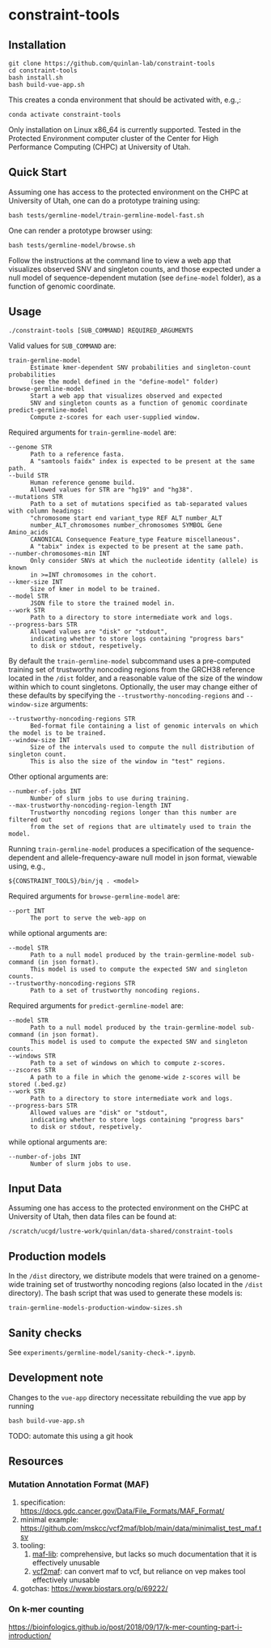 # constraint-tools

## Installation

```
git clone https://github.com/quinlan-lab/constraint-tools
cd constraint-tools
bash install.sh 
bash build-vue-app.sh
```

This creates a conda environment that should be activated with, e.g.,:
```
conda activate constraint-tools
```

Only installation on Linux x86_64 is currently supported. 
Tested in the Protected Environment computer cluster of the Center for High Performance Computing (CHPC) at University of Utah. 

## Quick Start 

Assuming one has access to the protected environment on the CHPC at University of Utah,
one can do a prototype training using: 

```
bash tests/germline-model/train-germline-model-fast.sh
```

One can render a prototype browser using: 
```
bash tests/germline-model/browse.sh
```

Follow the instructions at the command line to view a web app that visualizes observed SNV and singleton counts, and those expected under a null model of sequence-dependent mutation (see `define-model` folder), as a function of genomic coordinate.  
 
## Usage

```
./constraint-tools [SUB_COMMAND] REQUIRED_ARGUMENTS
```

Valid values for `SUB_COMMAND` are: 

```
train-germline-model 
      Estimate kmer-dependent SNV probabilities and singleton-count probabilities 
      (see the model defined in the "define-model" folder)
browse-germline-model
      Start a web app that visualizes observed and expected 
      SNV and singleton counts as a function of genomic coordinate
predict-germline-model
      Compute z-scores for each user-supplied window. 
```

Required arguments for `train-germline-model` are:

```
--genome STR
      Path to a reference fasta. 
      A "samtools faidx" index is expected to be present at the same path. 
--build STR 
      Human reference genome build. 
      Allowed values for STR are "hg19" and "hg38".
--mutations STR 
      Path to a set of mutations specified as tab-separated values with column headings: 
      "chromosome start end variant_type REF ALT number_ALT 
      number_ALT_chromosomes number_chromosomes SYMBOL Gene Amino_acids 
      CANONICAL Consequence Feature_type Feature miscellaneous". 
      A "tabix" index is expected to be present at the same path.
--number-chromosomes-min INT
      Only consider SNVs at which the nucleotide identity (allele) is known 
      in >=INT chromosomes in the cohort.
--kmer-size INT
      Size of kmer in model to be trained. 
--model STR 
      JSON file to store the trained model in. 
--work STR 
      Path to a directory to store intermediate work and logs.
--progress-bars STR 
      Allowed values are "disk" or "stdout", 
      indicating whether to store logs containing "progress bars" 
      to disk or stdout, respetively.
```

By default the `train-germline-model` subcommand uses a pre-computed training set of trustworthy noncoding regions from the GRCH38 reference located in the `/dist` folder, and a reasonable value of the size of the window within which to count singletons. Optionally, the user may change either of these defaults by specifying the `--trustworthy-noncoding-regions` and `--window-size` arguments: 

```
--trustworthy-noncoding-regions STR
      Bed-format file containing a list of genomic intervals on which the model is to be trained.
--window-size INT
      Size of the intervals used to compute the null distribution of singleton count. 
      This is also the size of the window in "test" regions.
```

Other optional arguments are: 

```
--number-of-jobs INT 
      Number of slurm jobs to use during training. 
--max-trustworthy-noncoding-region-length INT 
      Trustworthy noncoding regions longer than this number are filtered out 
      from the set of regions that are ultimately used to train the model. 
```

Running `train-germline-model` produces a specification of the sequence-dependent and allele-frequency-aware null 
model in json format, viewable using, e.g., 
```
${CONSTRAINT_TOOLS}/bin/jq . <model> 
```

Required arguments for `browse-germline-model` are:

```
--port INT 
      The port to serve the web-app on
```

while optional arguments are:

```
--model STR
      Path to a null model produced by the train-germline-model sub-command (in json format). 
      This model is used to compute the expected SNV and singleton counts. 
--trustworthy-noncoding-regions STR
      Path to a set of trustworthy noncoding regions. 
```

Required arguments for `predict-germline-model` are:

```
--model STR
      Path to a null model produced by the train-germline-model sub-command (in json format). 
      This model is used to compute the expected SNV and singleton counts. 
--windows STR
      Path to a set of windows on which to compute z-scores. 
--zscores STR 
      A path to a file in which the genome-wide z-scores will be stored (.bed.gz)
--work STR 
      Path to a directory to store intermediate work and logs.
--progress-bars STR 
      Allowed values are "disk" or "stdout", 
      indicating whether to store logs containing "progress bars" 
      to disk or stdout, respetively.
```

while optional arguments are: 

```
--number-of-jobs INT 
      Number of slurm jobs to use. 
```

## Input Data

Assuming one has access to the protected environment on the CHPC at University of Utah, 
then data files can be found at: 

```
/scratch/ucgd/lustre-work/quinlan/data-shared/constraint-tools
```

## Production models

In the `/dist` directory, we distribute models 
that were trained on a genome-wide training set of trustworthy noncoding regions
(also located in the `/dist` directory).
The bash script that was used to generate these models is:

```
train-germline-models-production-window-sizes.sh
```

## Sanity checks

See `experiments/germline-model/sanity-check-*.ipynb`. 

## Development note

Changes to the `vue-app` directory necessitate rebuilding the vue app by running 

```
bash build-vue-app.sh 
```

TODO: automate this using a git hook 

## Resources 
### Mutation Annotation Format (MAF) 

1. specification: https://docs.gdc.cancer.gov/Data/File_Formats/MAF_Format/
2. minimal example: https://github.com/mskcc/vcf2maf/blob/main/data/minimalist_test_maf.tsv
3. tooling: 
    1. [maf-lib](https://github.com/NCI-GDC/maf-lib): comprehensive, but lacks so much documentation that it is effectively unusable
    2. [vcf2maf](https://github.com/mskcc/vcf2maf): can convert maf to vcf, but reliance on vep makes tool effectively unusable
4. gotchas: https://www.biostars.org/p/69222/

### On k-mer counting 
https://bioinfologics.github.io/post/2018/09/17/k-mer-counting-part-i-introduction/
